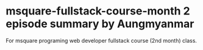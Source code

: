 # msquare-fullstack-course-month 2  episode summary by Aungmyanmar
For msquare programing web developer fullstack course (2nd month) class.
